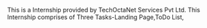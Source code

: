 This is a Internship provided by TechOctaNet Services Pvt Ltd.
This Internship comprises of Three Tasks-Landing Page,ToDo List,
